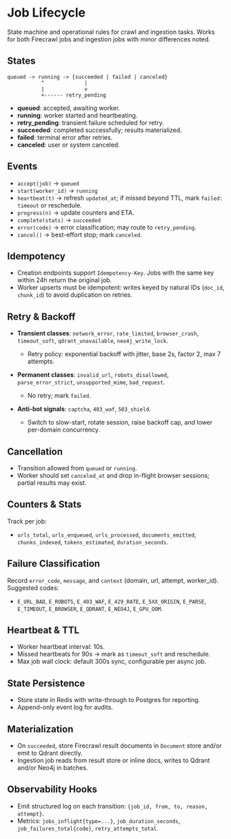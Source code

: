 # Job Lifecycle

State machine and operational rules for crawl and ingestion tasks. Works for both Firecrawl jobs and ingestion jobs with minor differences noted.

## States

```
queued -> running -> {succeeded | failed | canceled}
           ^             |
           |             v
           +------ retry_pending
```

* **queued**: accepted, awaiting worker.
* **running**: worker started and heartbeating.
* **retry_pending**: transient failure scheduled for retry.
* **succeeded**: completed successfully; results materialized.
* **failed**: terminal error after retries.
* **canceled**: user or system canceled.

## Events

* `accept(job)` → `queued`
* `start(worker_id)` → `running`
* `heartbeat(t)` → refresh `updated_at`; if missed beyond TTL, mark `failed: timeout` or reschedule.
* `progress(n)` → update counters and ETA.
* `complete(stats)` → `succeeded`
* `error(code)` → error classification; may route to `retry_pending`.
* `cancel()` → best-effort stop; mark `canceled`.

## Idempotency

* Creation endpoints support `Idempotency-Key`. Jobs with the same key within 24h return the original job.
* Worker upserts must be idempotent: writes keyed by natural IDs (`doc_id`, `chunk_id`) to avoid duplication on retries.

## Retry & Backoff

* **Transient classes**: `network_error`, `rate_limited`, `browser_crash`, `timeout_soft`, `qdrant_unavailable`, `neo4j_write_lock`.

  * Retry policy: exponential backoff with jitter, base 2s, factor 2, max 7 attempts.
* **Permanent classes**: `invalid_url`, `robots_disallowed`, `parse_error_strict`, `unsupported_mime`, `bad_request`.

  * No retry; mark `failed`.
* **Anti-bot signals**: `captcha`, `403_waf`, `503_shield`.

  * Switch to slow-start, rotate session, raise backoff cap, and lower per-domain concurrency.

## Cancellation

* Transition allowed from `queued` or `running`.
* Worker should set `canceled_at` and drop in-flight browser sessions; partial results may exist.

## Counters & Stats

Track per job:

* `urls_total`, `urls_enqueued`, `urls_processed`, `documents_emitted`, `chunks_indexed`, `tokens_estimated`, `duration_seconds`.

## Failure Classification

Record `error_code`, `message`, and `context` (domain, url, attempt, worker_id). Suggested codes:

* `E_URL_BAD`, `E_ROBOTS`, `E_403_WAF`, `E_429_RATE`, `E_5XX_ORIGIN`, `E_PARSE`, `E_TIMEOUT`, `E_BROWSER`, `E_QDRANT`, `E_NEO4J`, `E_GPU_OOM`.

## Heartbeat & TTL

* Worker heartbeat interval: 10s.
* Missed heartbeats for 90s → mark as `timeout_soft` and reschedule.
* Max job wall clock: default 300s sync, configurable per async job.

## State Persistence

* Store state in Redis with write-through to Postgres for reporting.
* Append-only event log for audits.

## Materialization

* On `succeeded`, store Firecrawl result documents in `Document` store and/or emit to Qdrant directly.
* Ingestion job reads from result store or inline docs, writes to Qdrant and/or Neo4j in batches.

## Observability Hooks

* Emit structured log on each transition: `{job_id, from, to, reason, attempt}`.
* Metrics: `jobs_inflight{type=...}`, `job_duration_seconds`, `job_failures_total{code}`, `retry_attempts_total`.

